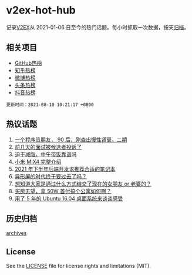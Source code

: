 # v2ex-hot-hub

 记录[V2EX](https://www.v2ex.com/)从 2021-01-06 日至今的热门话题。每小时抓取一次数据，按天[归档](archives)。
 
 ## 相关项目

- [GitHub热榜](https://github.com/lonnyzhang423/github-hot-hub)
- [知乎热榜](https://github.com/lonnyzhang423/zhihu-hot-hub)
- [微博热榜](https://github.com/lonnyzhang423/weibo-hot-hub)
- [头条热榜](https://github.com/lonnyzhang423/toutiao-hot-hub)
- [抖音热榜](https://github.com/lonnyzhang423/douyin-hot-hub)


 `更新时间：2021-08-10 10:21:17 +0800`

## 热议话题

1. [一个程序员朋友， 90 后，刚查出慢性肾衰，二期](https://www.v2ex.com/t/794579)
1. [前几天的面试被候选者投诉了](https://www.v2ex.com/t/794596)
1. [迫于减脂，中午带饭靠谱吗](https://www.v2ex.com/t/794568)
1. [小米 MIX4 完整介绍](https://www.v2ex.com/t/794593)
1. [2021 年下半年后端开发求推荐合适的笔记本](https://www.v2ex.com/t/794639)
1. [异形屏的时代终于要过去了吗？](https://www.v2ex.com/t/794633)
1. [想知道大家是通过什么方式结交了现在的女朋友 or 老婆的？](https://www.v2ex.com/t/794752)
1. [买房无望，拿 50W 首付搞个公寓如何啊？](https://www.v2ex.com/t/794681)
1. [用了 5 年的 Ubuntu 16.04 桌面系统来谈谈感受](https://www.v2ex.com/t/794735)

## 历史归档

[archives](archives)

## License

See the [LICENSE](LICENSE) file for license rights and limitations (MIT).
